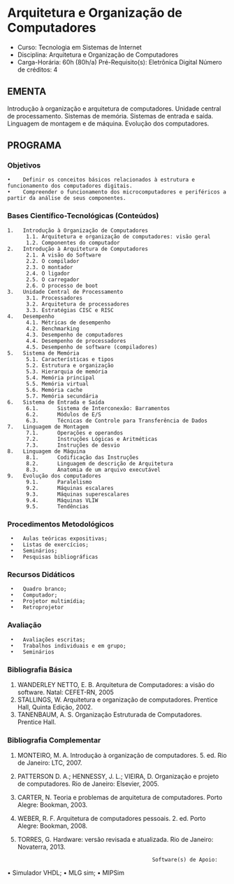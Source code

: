 # Arquitetura e Organização de Computadores 

* Curso: Tecnologia em Sistemas de Internet
* Disciplina: Arquitetura e Organização de Computadores                             
* Carga-Horária: 60h (80h/a)
 Pré-Requisito(s): Eletrônica Digital                                                Número de créditos: 4

## EMENTA

Introdução à organização e arquitetura de computadores. Unidade central de processamento. Sistemas de memória. Sistemas
de entrada e saída. Linguagem de montagem e de máquina. Evolução dos computadores.

## PROGRAMA
### Objetivos

    •    Definir os conceitos básicos relacionados à estrutura e funcionamento dos computadores digitais.
    •    Compreender o funcionamento dos microcomputadores e periféricos a partir da análise de seus componentes.

### Bases Científico-Tecnológicas (Conteúdos)

    1.   Introdução à Organização de Computadores
          1.1. Arquitetura e organização de computadores: visão geral
          1.2. Componentes do computador
    2.   Introdução à Arquitetura de Computadores
          2.1. A visão do Software
          2.2. O compilador
          2.3. O montador
          2.4. O ligador
          2.5. O carregador
          2.6. O processo de boot
    3.   Unidade Central de Processamento
          3.1. Processadores
          3.2. Arquitetura de processadores
          3.3. Estratégias CISC e RISC
    4.   Desempenho
          4.1. Métricas de desempenho
          4.2. Benchmarking
          4.3. Desempenho de computadores
          4.4. Desempenho de processadores
          4.5. Desempenho de software (compiladores)
    5.   Sistema de Memória
          5.1. Características e tipos
          5.2. Estrutura e organização
          5.3. Hierarquia de memória
          5.4. Memória principal
          5.5. Memória virtual
          5.6. Memória cache
          5.7. Memória secundária
    6.   Sistema de Entrada e Saída
          6.1.      Sistema de Interconexão: Barramentos
          6.2.      Módulos de E/S
          6.3.      Técnicas de Controle para Transferência de Dados
    7.   Linguagem de Montagem
          7.1.      Operações e operandos
          7.2.      Instruções Lógicas e Aritméticas
          7.3.      Instruções de desvio
    8.   Linguagem de Máquina
          8.1.      Codificação das Instruções
          8.2.      Linguagem de descrição de Arquitetura
          8.3.      Anatomia de um arquivo executável
    9.   Evolução dos computadores
          9.1.      Paralelismo
          9.2.      Máquinas escalares
          9.3.      Máquinas superescalares
          9.4.      Máquinas VLIW
          9.5.      Tendências




### Procedimentos Metodológicos

     •   Aulas teóricas expositivas;
     •   Listas de exercícios;
     •   Seminários;
     •   Pesquisas bibliográficas

### Recursos Didáticos

     •   Quadro branco;
     •   Computador;
     •   Projetor multimídia;
     •   Retroprojetor

### Avaliação

     •   Avaliações escritas;
     •   Trabalhos individuais e em grupo;
     •   Seminários

### Bibliografia Básica

1.   WANDERLEY NETTO, E. B. Arquitetura de Computadores: a visão do software. Natal: CEFET-RN, 2005
2.   STALLINGS, W. Arquitetura e organização de computadores. Prentice Hall, Quinta Edição, 2002.
3.   TANENBAUM, A. S. Organização Estruturada de Computadores. Prentice Hall.

### Bibliografia Complementar
1.   MONTEIRO, M. A. Introdução à organização de computadores. 5. ed. Rio de Janeiro: LTC, 2007.
2.   PATTERSON D. A.; HENNESSY, J. L.; VIEIRA, D. Organização e projeto de computadores. Rio de Janeiro: Elsevier, 2005.
3.   CARTER, N. Teoria e problemas de arquitetura de computadores. Porto Alegre: Bookman, 2003.
4.   WEBER, R. F. Arquitetura de computadores pessoais. 2. ed. Porto Alegre: Bookman, 2008.
5.   TORRES, G. Hardware: versão revisada e atualizada. Rio de Janeiro: Novaterra, 2013.

                                                    Software(s) de Apoio:

•    Simulador VHDL;
•    MLG sim;
•    MIPSim

